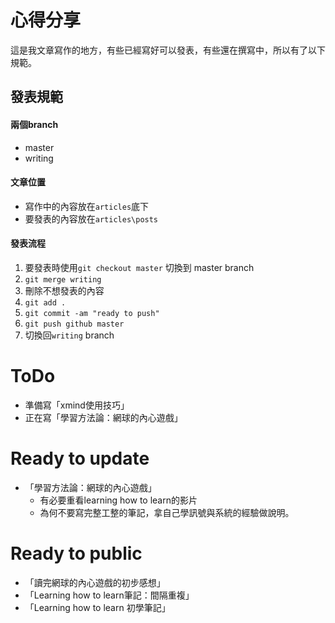 # 心得分享

這是我文章寫作的地方，有些已經寫好可以發表，有些還在撰寫中，所以有了以下規範。

## 發表規範

#### 兩個branch
- master
- writing

#### 文章位置
- 寫作中的內容放在`articles`底下
- 要發表的內容放在`articles\posts`

#### 發表流程
1. 要發表時使用`git checkout master` 切換到 master branch
2. `git merge writing`
3. 刪除不想發表的內容
4. `git add .`
5. `git commit -am "ready to push"`
6. `git push github master`
7. 切換回`writing` branch

# ToDo
- 準備寫「xmind使用技巧」
- 正在寫「學習方法論：網球的內心遊戲」

# Ready to update
- 「學習方法論：網球的內心遊戲」
  - 有必要重看learning how to learn的影片
  - 為何不要寫完整工整的筆記，拿自己學訊號與系統的經驗做說明。

# Ready to public
- 「讀完網球的內心遊戲的初步感想」
- 「Learning how to learn筆記：間隔重複」
- 「Learning how to learn 初學筆記」
